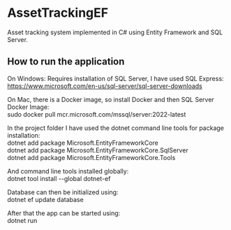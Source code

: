 # AssetTrackingEF
Asset tracking system implemented in C# using Entity Framework and SQL Server.<p>

## How to run the application

On Windows: Requires installation of SQL Server, I have used SQL Express:<br>
https://www.microsoft.com/en-us/sql-server/sql-server-downloads<p>

On Mac, there is a Docker image, so install Docker and then SQL Server Docker Image:<br>
sudo docker pull mcr.microsoft.com/mssql/server:2022-latest<p>

In the project folder I have used the dotnet command line tools for package installation:<br>
dotnet add package Microsoft.EntityFrameworkCore<br>
dotnet add package Microsoft.EntityFrameworkCore.SqlServer<br>
dotnet add package Microsoft.EntityFrameworkCore.Tools<p>

And command line tools installed globally:<br>
dotnet tool install --global dotnet-ef

Database can then be initialized using:<br>
dotnet ef update database

After that the app can be started using:<br>
dotnet run


